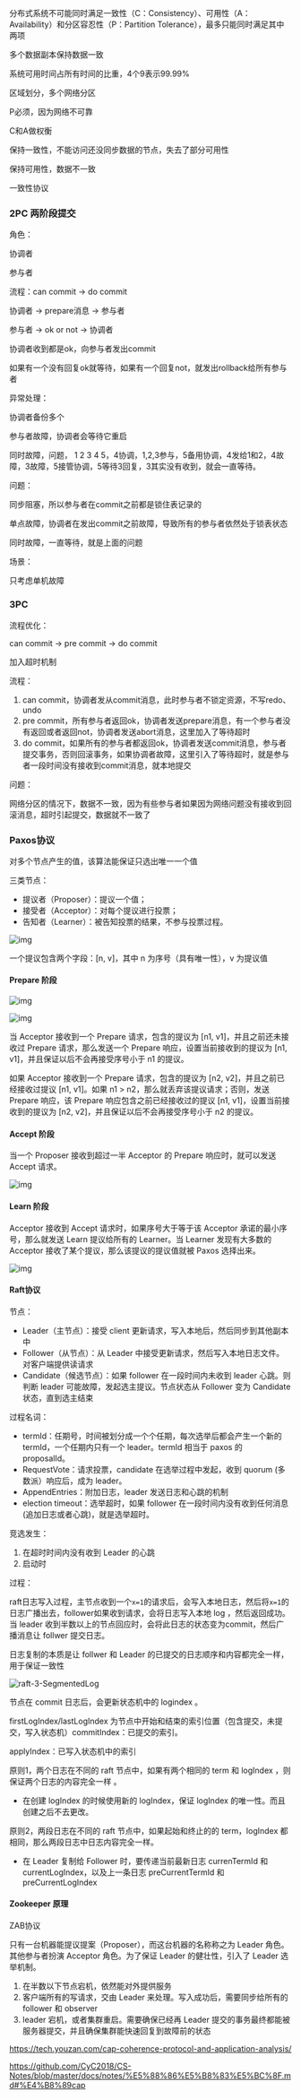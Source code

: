 分布式系统不可能同时满足一致性（C：Consistency）、可用性（A：Availability）和分区容忍性（P：Partition Tolerance），最多只能同时满足其中两项 



多个数据副本保持数据一致



系统可用时间占所有时间的比重，4个9表示99.99%



区域划分，多个网络分区



P必须，因为网络不可靠

C和A做权衡



保持一致性，不能访问还没同步数据的节点，失去了部分可用性



保持可用性，数据不一致



一致性协议

### 2PC 两阶段提交

角色：

协调者

参与者



流程：can commit -> do commit

协调者 -> prepare消息 -> 参与者

参与者 -> ok or not -> 协调者

协调者收到都是ok，向参与者发出commit

如果有一个没有回复ok就等待，如果有一个回复not，就发出rollback给所有参与者



异常处理：

协调者备份多个

参与者故障，协调者会等待它重启

同时故障，问题， 1 2 3 4 5，4协调，1,2,3参与，5备用协调，4发给1和2，4故障，3故障，5接管协调，5等待3回复，3其实没有收到，就会一直等待。



问题：

同步阻塞，所以参与者在commit之前都是锁住表记录的

单点故障，协调者在发出commit之前故障，导致所有的参与者依然处于锁表状态

同时故障，一直等待，就是上面的问题



场景：

只考虑单机故障



### 3PC

流程优化：

can commit -> pre commit -> do commit

加入超时机制



流程：

1. can commit，协调者发从commit消息，此时参与者不锁定资源，不写redo、undo
2. pre commit，所有参与者返回ok，协调者发送prepare消息，有一个参与者没有返回或者返回not，协调者发送abort消息，这里加入了等待超时
3. do commit，如果所有的参与者都返回ok，协调者发送commit消息，参与者提交事务，否则回滚事务，如果协调者故障，这里引入了等待超时，就是参与者一段时间没有接收到commit消息，就本地提交



问题：

网络分区的情况下，数据不一致，因为有些参与者如果因为网络问题没有接收到回滚消息，超时引起提交，数据就不一致了



### Paxos协议

对多个节点产生的值，该算法能保证只选出唯一一个值 

三类节点：

- 提议者（Proposer）：提议一个值；
- 接受者（Acceptor）：对每个提议进行投票；
- 告知者（Learner）：被告知投票的结果，不参与投票过程。

![img](assets/68747470733a2f2f67697465652e636f6d2f437943323031382f43532d4e6f7465732f7261772f6d61737465722f646f63732f706963732f62393838383737632d306630612d343539332d393136642d6465323038313332303632382e6a7067.jpg) 

一个提议包含两个字段：[n, v]，其中 n 为序号（具有唯一性），v 为提议值 

#### Prepare 阶段

![img](assets/68747470733a2f2f67697465652e636f6d2f437943323031382f43532d4e6f7465732f7261772f6d61737465722f646f63732f706963732f31613939373765342d326635632d343961362d616563392d6633303237633966343661372e706e67.png) 

![img](assets/68747470733a2f2f67697465652e636f6d2f437943323031382f43532d4e6f7465732f7261772f6d61737465722f646f63732f706963732f66623434333037662d386539382d346666372d613931382d3331646163666135363462342e6a7067.jpg) 

当 Acceptor 接收到一个 Prepare 请求，包含的提议为 [n1, v1]，并且之前还未接收过 Prepare 请求，那么发送一个 Prepare 响应，设置当前接收到的提议为 [n1, v1]，并且保证以后不会再接受序号小于 n1 的提议。 

如果 Acceptor 接收到一个 Prepare 请求，包含的提议为 [n2, v2]，并且之前已经接收过提议 [n1, v1]。如果 n1 > n2，那么就丢弃该提议请求；否则，发送 Prepare 响应，该 Prepare 响应包含之前已经接收过的提议 [n1, v1]，设置当前接收到的提议为 [n2, v2]，并且保证以后不会再接受序号小于 n2 的提议。 





#### Accept 阶段 

当一个 Proposer 接收到超过一半 Acceptor 的 Prepare 响应时，就可以发送 Accept 请求。 

![img](assets/68747470733a2f2f67697465652e636f6d2f437943323031382f43532d4e6f7465732f7261772f6d61737465722f646f63732f706963732f39623833386165652d303939362d343461352d396230662d3364316533653266353130302e706e67-1553650209049.png) 

#### Learn 阶段

Acceptor 接收到 Accept 请求时，如果序号大于等于该 Acceptor 承诺的最小序号，那么就发送 Learn 提议给所有的 Learner。当 Learner 发现有大多数的 Acceptor 接收了某个提议，那么该提议的提议值就被 Paxos 选择出来。 

![img](assets/68747470733a2f2f67697465652e636f6d2f437943323031382f43532d4e6f7465732f7261772f6d61737465722f646f63732f706963732f62663636373539342d626234622d343633342d626639622d3035393661343534313562612e6a7067.jpg) 



#### Raft协议

节点：

- Leader（主节点）：接受 client 更新请求，写入本地后，然后同步到其他副本中
- Follower（从节点）：从 Leader 中接受更新请求，然后写入本地日志文件。对客户端提供读请求
- Candidate（候选节点）：如果 follower 在一段时间内未收到 leader 心跳。则判断 leader 可能故障，发起选主提议。节点状态从 Follower 变为 Candidate 状态，直到选主结束



过程名词：

- termId：任期号，时间被划分成一个个任期，每次选举后都会产生一个新的 termId，一个任期内只有一个 leader。termId 相当于 paxos 的 proposalId。
- RequestVote：请求投票，candidate 在选举过程中发起，收到 quorum (多数派）响应后，成为 leader。
- AppendEntries：附加日志，leader 发送日志和心跳的机制
- election timeout：选举超时，如果 follower 在一段时间内没有收到任何消息(追加日志或者心跳)，就是选举超时。



竞选发生：

1. 在超时时间内没有收到 Leader 的心跳
2. 启动时



过程：

raft日志写入过程，主节点收到一个`x=1`的请求后，会写入本地日志，然后将`x=1`的日志广播出去，follower如果收到请求，会将日志写入本地 log ，然后返回成功。当 leader 收到半数以上的节点回应时，会将此日志的状态变为commit，然后广播消息让 follwer 提交日志。 



日志复制的本质是让 follwer 和 Leader 的已提交的日志顺序和内容都完全一样，用于保证一致性 

![raft-3-SegmentedLog](assets/2076510-ff3afc548250b10a.png) 

节点在 commit 日志后，会更新状态机中的 logindex 。 

firstLogIndex/lastLogIndex 为节点中开始和结束的索引位置（包含提交，未提交，写入状态机）commitIndex：已提交的索引。

applyIndex：已写入状态机中的索引 



原则1，两个日志在不同的 raft 节点中，如果有两个相同的 term 和 logIndex ，则保证两个日志的内容完全一样 。

- 在创建 logIndex 的时候使用新的 logIndex，保证 logIndex 的唯一性。而且创建之后不去更改。 

原则2，两段日志在不同的 raft 节点中，如果起始和终止的的 term，logIndex 都相同，那么两段日志中日志内容完全一样。 

- 在 Leader 复制给 Follower 时，要传递当前最新日志 currenTermId 和currentLogIndex，以及上一条日志 preCurrentTermId 和 preCurrentLogIndex 



#### Zookeeper 原理

ZAB协议 

只有一台机器能提议提案（Proposer），而这台机器的名称称之为 Leader 角色。其他参与者扮演 Acceptor 角色。为了保证 Leader 的健壮性，引入了 Leader 选举机制。 

1. 在半数以下节点宕机，依然能对外提供服务
2. 客户端所有的写请求，交由 Leader 来处理。写入成功后，需要同步给所有的 follower 和 observer
3. leader 宕机，或者集群重启。需要确保已经再 Leader 提交的事务最终都能被服务器提交，并且确保集群能快速回复到故障前的状态









































https://tech.youzan.com/cap-coherence-protocol-and-application-analysis/

https://github.com/CyC2018/CS-Notes/blob/master/docs/notes/%E5%88%86%E5%B8%83%E5%BC%8F.md#%E4%B8%89cap

